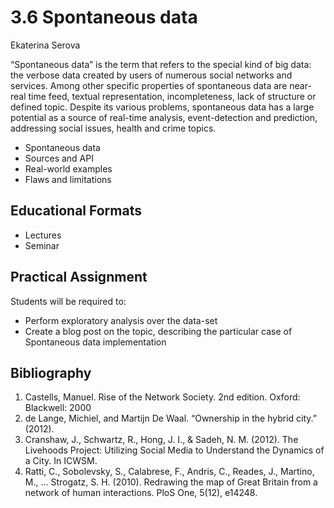 # 3.6 Spontaneous data

Ekaterina Serova

“Spontaneous data” is the term that refers to the special kind of big data: the verbose data created by users of numerous social networks and services. Among other specific properties of spontaneous data are near-real time feed, textual representation, incompleteness, lack of structure or defined topic. Despite its various problems, spontaneous data has a large potential as a source of real-time analysis, event-detection and prediction, addressing social issues, health and crime topics.

- Spontaneous data
- Sources and API
- Real-world examples
- Flaws and limitations

## Educational Formats
- Lectures 
- Seminar 

## Practical Assignment
Students will be required to:

- Perform exploratory analysis over the data-set
- Create a blog post on the topic, describing the particular case of Spontaneous data implementation

## Bibliography

1. Castells, Manuel. Rise of the Network Society. 2nd edition. Oxford: Blackwell: 2000 
2. de Lange, Michiel, and Martijn De Waal. “Ownership in the hybrid city.” (2012). 
3. Cranshaw, J., Schwartz, R., Hong, J. I., & Sadeh, N. M. (2012). The Livehoods Project: Utilizing Social Media to Understand the Dynamics of a City. In ICWSM. 
4. Ratti, C., Sobolevsky, S., Calabrese, F., Andris, C., Reades, J., Martino, M., … Strogatz, S. H. (2010). Redrawing the map of Great Britain from a network of human interactions. PloS One, 5(12), e14248.
